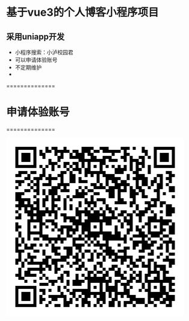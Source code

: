 # 基于vue3的个人博客小程序项目

## 采用uniapp开发 

- 小程序搜索：小泸校园君
- 可以申请体验账号
- 不定期维护
-




==============
# 申请体验账号 
==============

![微信小程序](weixin.jpg)
